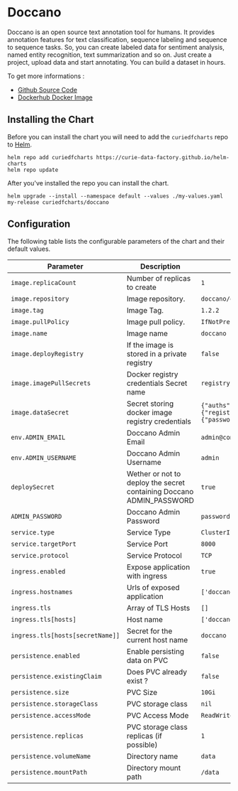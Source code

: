 # Doccano

Doccano is an open source text annotation tool for humans. It provides annotation features for text classification, sequence labeling and sequence to sequence tasks. So, you can create labeled data for sentiment analysis, named entity recognition, text summarization and so on. Just create a project, upload data and start annotating. You can build a dataset in hours.

To get more informations :

* [Github Source Code](https://github.com/doccano/doccano)
* [Dockerhub Docker Image](https://hub.docker.com/r/doccano/doccano)

## Installing the Chart

Before you can install the chart you will need to add the `curiedfcharts` repo to [Helm](https://helm.sh/).

```shell
helm repo add curiedfcharts https://curie-data-factory.github.io/helm-charts
helm repo update
```

After you've installed the repo you can install the chart.

```shell
helm upgrade --install --namespace default --values ./my-values.yaml my-release curiedfcharts/doccano
```

## Configuration

The following table lists the configurable parameters of the chart and their default values.

| Parameter                        | Description                                                          | Default                                                             |
|----------------------------------|----------------------------------------------------------------------|---------------------------------------------------------------------|
| `image.replicaCount`             | Number of replicas to create                                         | `1`                                                                 |
| `image.repository`               | Image repository.                                                    | `doccano/doccano`                                                   |
| `image.tag`                      | Image Tag.                                                           | `1.2.2`                                                             |
| `image.pullPolicy`               | Image pull policy.                                                   | `IfNotPresent`                                                      |
| `image.name`                     | Image name                                                           | `doccano`                                                           |
| `image.deployRegistry`           | If the image is stored in a private registry                         | `false`                                                             |
| `image.imagePullSecrets`         | Docker registry credentials Secret name                              | `registrysecret`                                                    |
| `image.dataSecret`               | Secret storing docker image registry credentials                     | `{"auths":{"registry.compagny.com":{"password":"","username":""}}}` |
| `env.ADMIN_EMAIL`                | Doccano Admin Email                                                  | `admin@company.com`                                                 |
| `env.ADMIN_USERNAME`             | Doccano Admin Username                                               | `admin`                                                             |
| `deploySecret`                   | Wether or not to deploy the secret containing Doccano ADMIN_PASSWORD | `true`                                                              |
| `ADMIN_PASSWORD`                 | Doccano Admin Password                                               | `password`                                                          |
| `service.type`                   | Service Type                                                         | `ClusterIP`                                                         |
| `service.targetPort`             | Service Port                                                         | `8000`                                                                |
| `service.protocol`               | Service Protocol                                                     | `TCP`                                                               |
| `ingress.enabled`                | Expose application with ingress                                      | `true`                                                              |
| `ingress.hostnames`              | Urls of exposed application                                          | `['doccano.company.com']`                                           |
| `ingress.tls`                    | Array of TLS Hosts                                                   | `[]`                                                                |
| `ingress.tls[hosts]`             | Host name                                                            | `['doccano.company.com']`                                           |
| `ingress.tls[hosts[secretName]]` | Secret for the current host name                                     | `doccano`                                                           |
| `persistence.enabled`            | Enable persisting data on PVC                                        | `false`                                                             |
| `persistence.existingClaim`      | Does PVC already exist ?                                             | `false`                                                             |
| `persistence.size`               | PVC Size                                                             | `10Gi`                                                              |
| `persistence.storageClass`       | PVC storage class                                                    | `nil`                                                               |
| `persistence.accessMode`         | PVC Access Mode                                                      | `ReadWriteOnce`                                                     |
| `persistence.replicas`           | PVC storage class replicas (if possible)                             | `1`                                                                 |
| `persistence.volumeName`         | Directory name                                                       | `data`                                                              |
| `persistence.mountPath`          | Directory mount path                                                 | `/data`                                                             |
